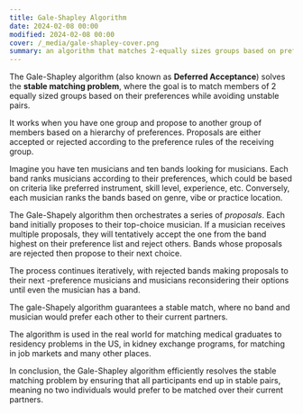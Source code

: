 ```yaml
---
title: Gale-Shapley Algorithm
date: 2024-02-08 00:00
modified: 2024-02-08 00:00
cover: /_media/gale-shapley-cover.png
summary: an algorithm that matches 2-equally sizes groups based on preferences.
---
```


The Gale-Shapley algorithm (also known as **Deferred Acceptance**) solves the **stable matching problem**, where the goal is to match members of 2 equally sized groups based on their preferences while avoiding unstable pairs.

It works when you have one group and propose to another group of members based on a hierarchy of preferences. Proposals are either accepted or rejected according to the preference rules of the receiving group.

Imagine you have ten musicians and ten bands looking for musicians. Each band ranks musicians according to their preferences, which could be based on criteria like preferred instrument, skill level, experience, etc. Conversely, each musician ranks the bands based on genre, vibe or practice location.

The Gale-Shapely algorithm then orchestrates a series of *proposals*. Each band initially proposes to their top-choice musician. If a musician receives multiple proposals, they will tentatively accept the one from the band highest on their preference list and reject others. Bands whose proposals are rejected then propose to their next choice.

The process continues iteratively, with rejected bands making proposals to their next -preference musicians and musicians reconsidering their options until even the musician has a band.

The gale-Shapely algorithm guarantees a stable match, where no band and musician would prefer each other to their current partners.

The algorithm is used in the real world for matching medical graduates to residency problems in the US, in kidney exchange programs, for matching in job markets and many other places.

In conclusion, the Gale-Shapley algorithm efficiently resolves the stable matching problem by ensuring that all participants end up in stable pairs, meaning no two individuals would prefer to be matched over their current partners.